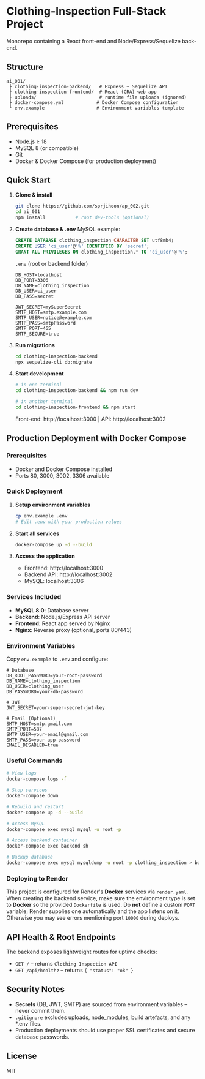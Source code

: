 # Clothing-Inspection Full-Stack Project

Monorepo containing a React front-end and Node/Express/Sequelize back-end.

## Structure

```
ai_001/
 ├ clothing-inspection-backend/   # Express + Sequelize API
 ├ clothing-inspection-frontend/  # React (CRA) web app
 ├ uploads/                       # runtime file uploads (ignored)
 ├ docker-compose.yml            # Docker Compose configuration
 └ env.example                   # Environment variables template
```

## Prerequisites

* Node.js ≥ 18
* MySQL 8 (or compatible)
* Git
* Docker & Docker Compose (for production deployment)

## Quick Start

1. **Clone & install**
   ```bash
   git clone https://github.com/sprjihoon/ap_002.git
   cd ai_001
   npm install           # root dev-tools (optional)
   ```

2. **Create database & .env**
   MySQL example:
   ```sql
   CREATE DATABASE clothing_inspection CHARACTER SET utf8mb4;
   CREATE USER 'ci_user'@'%' IDENTIFIED BY 'secret';
   GRANT ALL PRIVILEGES ON clothing_inspection.* TO 'ci_user'@'%';
   ```
   `.env` (root or backend folder)
   ```env
   DB_HOST=localhost
   DB_PORT=3306
   DB_NAME=clothing_inspection
   DB_USER=ci_user
   DB_PASS=secret

   JWT_SECRET=mySuperSecret
   SMTP_HOST=smtp.example.com
   SMTP_USER=notice@example.com
   SMTP_PASS=smtpPassword
   SMTP_PORT=465
   SMTP_SECURE=true
   ```

3. **Run migrations**
   ```bash
   cd clothing-inspection-backend
   npx sequelize-cli db:migrate
   ```

4. **Start development**
   ```bash
   # in one terminal
   cd clothing-inspection-backend && npm run dev

   # in another terminal
   cd clothing-inspection-frontend && npm start
   ```
   Front-end: http://localhost:3000  |  API: http://localhost:3002

## Production Deployment with Docker Compose

### Prerequisites
- Docker and Docker Compose installed
- Ports 80, 3000, 3002, 3306 available

### Quick Deployment

1. **Setup environment variables**
   ```bash
   cp env.example .env
   # Edit .env with your production values
   ```

2. **Start all services**
   ```bash
   docker-compose up -d --build
   ```

3. **Access the application**
   - Frontend: http://localhost:3000
   - Backend API: http://localhost:3002
   - MySQL: localhost:3306

### Services Included
- **MySQL 8.0**: Database server
- **Backend**: Node.js/Express API server
- **Frontend**: React app served by Nginx
- **Nginx**: Reverse proxy (optional, ports 80/443)

### Environment Variables
Copy `env.example` to `.env` and configure:
```env
# Database
DB_ROOT_PASSWORD=your-root-password
DB_NAME=clothing_inspection
DB_USER=clothing_user
DB_PASSWORD=your-db-password

# JWT
JWT_SECRET=your-super-secret-jwt-key

# Email (Optional)
SMTP_HOST=smtp.gmail.com
SMTP_PORT=587
SMTP_USER=your-email@gmail.com
SMTP_PASS=your-app-password
EMAIL_DISABLED=true
```

### Useful Commands
```bash
# View logs
docker-compose logs -f

# Stop services
docker-compose down

# Rebuild and restart
docker-compose up -d --build

# Access MySQL
docker-compose exec mysql mysql -u root -p

# Access backend container
docker-compose exec backend sh

# Backup database
docker-compose exec mysql mysqldump -u root -p clothing_inspection > backup.sql
```

### Deploying to Render
This project is configured for Render's **Docker** services via `render.yaml`.
When creating the backend service, make sure the environment type is set to
**Docker** so the provided `Dockerfile` is used. Do **not** define a custom
`PORT` variable; Render supplies one automatically and the app listens on it.
Otherwise you may see errors mentioning port `10000` during deploys.

## API Health & Root Endpoints
The backend exposes lightweight routes for uptime checks:

- `GET /` – returns `Clothing Inspection API`
- `GET /api/healthz` – returns `{ "status": "ok" }`

## Security Notes
* **Secrets** (DB, JWT, SMTP) are sourced from environment variables – never commit them.
* `.gitignore` excludes uploads, node_modules, build artefacts, and any *.env files.
* Production deployments should use proper SSL certificates and secure database passwords.

## License
MIT

